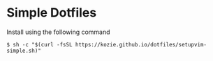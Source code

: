 # Simple Dotfiles
Install using the following command
```shell
$ sh -c "$(curl -fsSL https://kozie.github.io/dotfiles/setupvim-simple.sh)"
```
